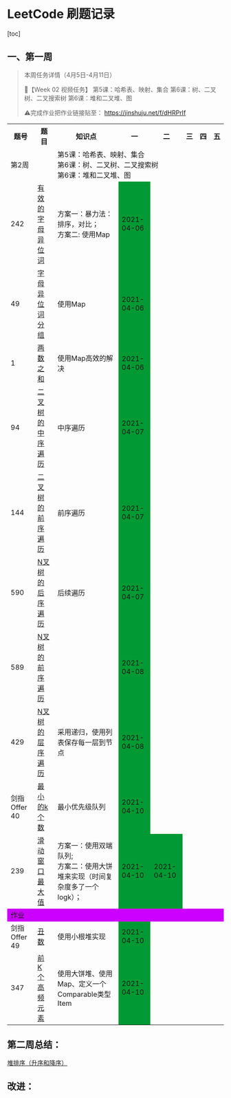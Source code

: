 # LeetCode 刷题记录

[toc]

## 一、第一周

> 本周任务详情（4月5日-4月11日）
>
> 🌈【Week 02 视频任务】
> 第5课：哈希表、映射、集合
> 第6课：树、二叉树、二叉搜索树
> 第6课：堆和二叉堆、图
>
>
> ⚠️完成作业把作业链接贴至：  https://jinshuju.net/f/dHRPrIf


<table>
         <tr>
            <th>题号</th>
            <th>题目</th>
            <th>知识点</th>
            <th>一</th>
            <th>二</th>
            <th>三</th>
            <th>四</th>
            <th>五</th>
        </tr>
        <tr>
            <td colspan="2">第2周</td>
            <td colspan="6">第5课：哈希表、映射、集合<br />第6课：树、二叉树、二叉搜索树<br />第6课：堆和二叉堆、图</td>
        </tr>
        <tr>
            <td>242</td>
            <td><a href="https://leetcode-cn.com/problems/valid-anagram/">有效的字母异位词</a></td>
            <td>方案一：暴力法：排序，对比；<br/>方案二: 使用Map</td>
            <td style="background-color: #009933;">2021-04-06</td>
            <td></td>
            <td></td>
            <td></td>
            <td></td>
        </tr>
        <tr>
            <td>49</td>
            <td><a href="https://leetcode-cn.com/problems/group-anagrams/">字母异位词分组</a></td>
            <td>使用Map</td>
            <td style="background-color: #009933;">2021-04-06</td>
            <td></td>
            <td></td>
            <td></td>
            <td></td>
        </tr>
        <tr>
            <td>1</td>
            <td><a href="https://leetcode-cn.com/problems/two-sum/description/">两数之和</a></td>
            <td>使用Map高效的解决</td>
            <td style="background-color: #009933;">2021-04-06</td>
            <td></td>
            <td></td>
            <td></td>
            <td></td>
        </tr>
        <tr>
            <td>94</td>
            <td><a href="https://leetcode-cn.com/problems/binary-tree-inorder-traversal/">二叉树的中序遍历</a></td>
            <td>中序遍历</td>
            <td style="background-color: #009933;">2021-04-07</td>
            <td></td>
            <td></td>
            <td></td>
            <td></td>
        </tr>
        <tr>
            <td>144</td>
            <td><a href="https://leetcode-cn.com/problems/binary-tree-preorder-traversal/">二叉树的前序遍历</a></td>
            <td>前序遍历</td>
            <td style="background-color: #009933;">2021-04-07</td>
            <td></td>
            <td></td>
            <td></td>
            <td></td>
        </tr>
        <tr>
            <td>590</td>
            <td><a href="https://leetcode-cn.com/problems/n-ary-tree-postorder-traversal/">N叉树的后序遍历</a></td>
            <td>后续遍历</td>
            <td style="background-color: #009933;">2021-04-07</td>
            <td></td>
            <td></td>
            <td></td>
            <td></td>
        </tr>
        <tr>
            <td>589</td>
            <td><a href="https://leetcode-cn.com/problems/n-ary-tree-preorder-traversal/">N叉树的前序遍历</a></td>
            <td></td>
            <td style="background-color: #009933;">2021-04-08</td>
            <td></td>
            <td></td>
            <td></td>
            <td></td>
        </tr>
        <tr>
            <td>429</td>
            <td><a href="https://leetcode-cn.com/problems/n-ary-tree-level-order-traversal/">N叉树的层序遍历</a></td>
            <td>采用递归，使用列表保存每一层到节点</td>
            <td style="background-color: #009933;">2021-04-08</td>
            <td></td>
            <td></td>
            <td></td>
            <td></td>
        </tr>
        <tr>
            <td>剑指 Offer 40</td>
            <td><a href="https://leetcode-cn.com/problems/zui-xiao-de-kge-shu-lcof/">最小的k个数</a></td>
            <td>最小优先级队列</td>
            <td style="background-color: #009933;">2021-04-10</td>
            <td></td>
            <td></td>
            <td></td>
            <td></td>
        </tr>
        <tr>
            <td>239</td>
            <td><a href="https://leetcode-cn.com/problems/sliding-window-maximum">滑动窗口最大值</a></td>
            <td>方案一：使用双端队列;<br/>方案二：使用大饼堆来实现（时间复杂度多了一个logk）；</td>
            <td style="background-color: #009933;">2021-04-10</td>
            <td style="background-color: #009933;">2021-04-10</td>
            <td></td>
            <td></td>
            <td></td>
        </tr>
        <tr>
            <td colspan="8" style="background-color: #cc00ff;">作业</td>
        </tr>
        <tr>
            <td>剑指 Offer 49</td>
            <td><a href="https://leetcode-cn.com/problems/chou-shu-lcof/">丑数​</a></td>
            <td>使用小根堆实现</td>
            <td style="background-color: #009933;">2021-04-10</td>
            <td></td>
            <td></td>
            <td></td>
            <td></td>
        </tr>
        <tr>
            <td>347</td>
            <td><a href="https://leetcode-cn.com/problems/top-k-frequent-elements/">前 K 个高频元素</a></td>
            <td>使用大饼堆、使用Map、定义一个Comparable类型Item</td>
            <td style="background-color: #009933;">2021-04-10</td>
            <td></td>
            <td></td>
            <td></td>
            <td></td>
        </tr>
</table>


## 第二周总结：

[堆排序（升序和降序）](https://github.com/hefrankeleyn/ARTS/blob/master/LeetCodeWP/src/main/java/com/hef/week02/homework/MyHeapSort.java)

## 改进：



